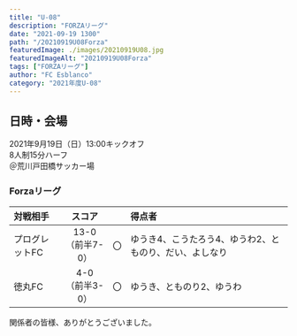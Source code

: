```yaml
---
title: "U-08"
description: "FORZAリーグ"
date: "2021-09-19 1300"
path: "/20210919U08Forza"
featuredImage: ./images/20210919U08.jpg
featuredImageAlt: "20210919U08Forza"
tags: ["FORZAリーグ"]
author: "FC Esblanco"
category: "2021年度U-08"
---
```


## 日時・会場

2021年9月19日（日）13:00キックオフ  
8人制15分ハーフ  
＠荒川戸田橋サッカー場

### Forzaリーグ

| 対戦相手| スコア |   | 得点者  |
|:----|:------:|:-:|:--------|
| プログレットFC| 13-0<br>（前半7-0） | 〇 |ゆうき4、こうたろう4、ゆうわ2、とものり、だい、よしなり|
| 徳丸FC| 4-0<br>（前半3-0） | 〇 |ゆうき、とものり2、ゆうわ|

<script src="https://adm.shinobi.jp/s/f9835040bccb6582c56df68b8f5ecca7"></script>

関係者の皆様、ありがとうございました。
